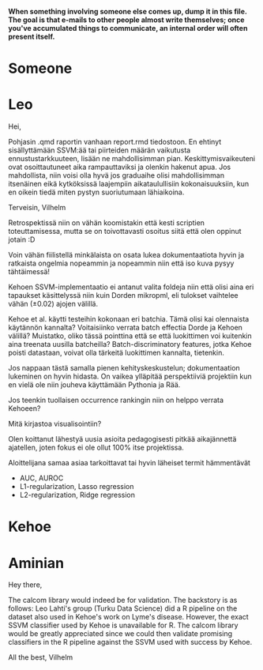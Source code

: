 
**When something involving someone else comes up, dump  it in this file. The goal is that e-mails to other people almost write themselves; once you've accumulated things to communicate, an internal order will often present itself.**


# Someone


# Leo

Hei,

Pohjasin .qmd raportin vanhaan report.rmd tiedostoon. En ehtinyt sisällyttämään SSVM:ää tai piirteiden määrän vaikutusta ennustustarkkuuteen, lisään ne mahdollisimman pian.
Keskittymisvaikeuteni ovat osoittautuneet aika rampauttaviksi ja olenkin hakenut apua. Jos mahdollista, niin voisi olla hyvä jos graduaihe olisi mahdollisimman itsenäinen eikä kytköksissä laajempiin aikataulullisiin kokonaisuuksiin, kun en oikein tiedä miten pystyn suoriutumaan lähiaikoina.

Terveisin,
Vilhelm








Retrospektissä niin on vähän koomistakin että kesti scriptien toteuttamisessa, mutta se on toivottavasti osoitus siitä että olen oppinut jotain :D

Voin vähän fiilistellä minkälaista on osata lukea dokumentaatiota hyvin ja ratkaista ongelmia nopeammin ja nopeammin niin että iso kuva pysyy tähtäimessä!

Kehoen SSVM-implementaatio ei antanut valita foldeja niin että olisi aina eri tapaukset käsittelyssä niin kuin Dorden mikropml, eli tulokset vaihtelee vähän (±0.02) ajojen välillä.

Kehoe et al. käytti testeihin kokonaan eri batchia. Tämä olisi kai olennaista käytännön kannalta? Voitaisiinko verrata batch effectia Dorde ja Kehoen välillä?
Muistatko, oliko tässä pointtina että se että luokittimen voi kuitenkin aina treenata uusilla batcheilla? Batch-discriminatory features, jotka Kehoe poisti datastaan, voivat olla tärkeitä luokittimen kannalta, tietenkin.

Jos nappaan tästä samalla pienen kehityskeskustelun; dokumentaation lukeminen on hyvin hidasta. On vaikea ylläpitää perspektiiviä projektiin kun en vielä ole niin jouheva käyttämään Pythonia ja Rää.

Jos teenkin tuollaisen occurrence rankingin niin on helppo verrata Kehoeen?

Mitä kirjastoa visualisointiin?

Olen koittanut lähestyä uusia asioita pedagogisesti pitkää aikajännettä ajatellen, joten fokus ei ole ollut 100% itse projektissa.

Aloittelijana samaa asiaa tarkoittavat tai hyvin läheiset termit hämmentävät
- AUC, AUROC
- L1-regularization, Lasso regression
- L2-regularization, Ridge regression

# Kehoe


# Aminian
Hey there,


The calcom library would indeed be for validation. The backstory is as follows: Leo Lahti's group (Turku Data Science) did a R pipeline on the dataset also used in Kehoe's work on Lyme's disease. However, the exact SSVM classifier used by Kehoe is unavailable for R. The calcom library would be greatly appreciated since we could then validate promising classifiers in the R pipeline against the SSVM used with success by Kehoe.

All the best,
Vilhelm
